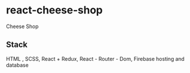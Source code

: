 # react-cheese-shop
Cheese Shop

## Stack
HTML , SCSS, React + Redux, React - Router - Dom, Firebase hosting and database
